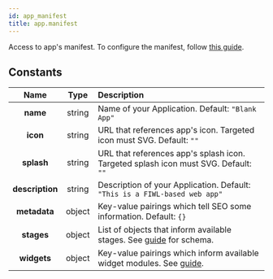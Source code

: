 ```yaml
---
id: app_manifest
title: app.manifest
---
```


Access to app's manifest. To configure the manifest, follow [this guide](/docs/guide/manifest).

## Constants

|      Name       |  Type  | Description                                                                                          |
| :-------------: | :----: | :--------------------------------------------------------------------------------------------------- |
|    **name**     | string | Name of your Application. Default: `"Blank App"`                                                     |
|    **icon**     | string | URL that references app's icon. Targeted icon must SVG. Default: `""`                                |
|   **splash**    | string | URL that references app's splash icon. Targeted splash icon must SVG. Default: `""`                  |
| **description** | string | Description of your Application. Default: `"This is a FIWL-based web app"`                           |
|  **metadata**   | object | Key-value pairings which tell SEO some information. Default: `{}`                                    |
|   **stages**    | object | List of objects that inform available stages. See [guide](/docs/guide/manifest#stages) for schema.   |
|   **widgets**   | object | Key-value pairings which inform available widget modules. See [guide](/docs/guide/manifest#widgets). |
